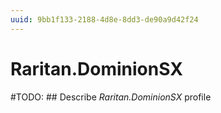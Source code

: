 ```yaml
---
uuid: 9bb1f133-2188-4d8e-8dd3-de90a9d42f24
---
```



# Raritan.DominionSX


#TODO: ## Describe *Raritan.DominionSX* profile

